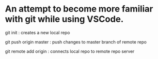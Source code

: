 # An attempt to become more familiar with git while using VSCode.

git init : creates a new local repo

git push origin master : push changes to master branch of remote repo

git remote add origin <server> : connects local repo to remote repo server